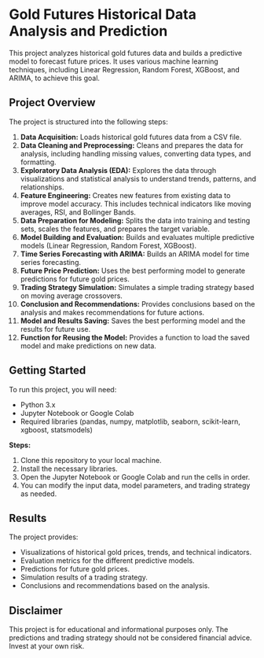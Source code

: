 # Gold Futures Historical Data Analysis and Prediction

This project analyzes historical gold futures data and builds a predictive model to forecast future prices. It uses various machine learning techniques, including Linear Regression, Random Forest, XGBoost, and ARIMA, to achieve this goal.

## Project Overview

The project is structured into the following steps:

1. **Data Acquisition:** Loads historical gold futures data from a CSV file.
2. **Data Cleaning and Preprocessing:** Cleans and prepares the data for analysis, including handling missing values, converting data types, and formatting.
3. **Exploratory Data Analysis (EDA):** Explores the data through visualizations and statistical analysis to understand trends, patterns, and relationships.
4. **Feature Engineering:** Creates new features from existing data to improve model accuracy. This includes technical indicators like moving averages, RSI, and Bollinger Bands.
5. **Data Preparation for Modeling:** Splits the data into training and testing sets, scales the features, and prepares the target variable.
6. **Model Building and Evaluation:** Builds and evaluates multiple predictive models (Linear Regression, Random Forest, XGBoost).
7. **Time Series Forecasting with ARIMA:** Builds an ARIMA model for time series forecasting.
8. **Future Price Prediction:** Uses the best performing model to generate predictions for future gold prices.
9. **Trading Strategy Simulation:** Simulates a simple trading strategy based on moving average crossovers.
10. **Conclusion and Recommendations:** Provides conclusions based on the analysis and makes recommendations for future actions.
11. **Model and Results Saving:** Saves the best performing model and the results for future use.
12. **Function for Reusing the Model:** Provides a function to load the saved model and make predictions on new data.

## Getting Started

To run this project, you will need:

- Python 3.x
- Jupyter Notebook or Google Colab
- Required libraries (pandas, numpy, matplotlib, seaborn, scikit-learn, xgboost, statsmodels)

**Steps:**

1. Clone this repository to your local machine.
2. Install the necessary libraries.
3. Open the Jupyter Notebook or Google Colab and run the cells in order.
4. You can modify the input data, model parameters, and trading strategy as needed.

## Results

The project provides:

- Visualizations of historical gold prices, trends, and technical indicators.
- Evaluation metrics for the different predictive models.
- Predictions for future gold prices.
- Simulation results of a trading strategy.
- Conclusions and recommendations based on the analysis.

## Disclaimer

This project is for educational and informational purposes only. The predictions and trading strategy should not be considered financial advice. Invest at your own risk.
